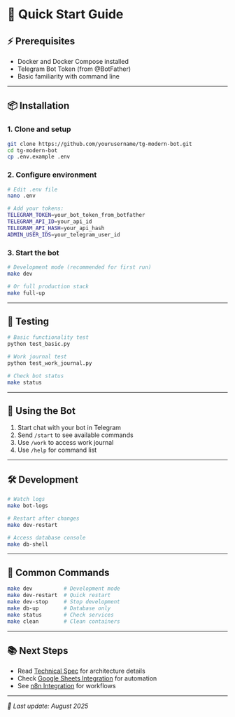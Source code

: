 # 🚀 Quick Start Guide

## ⚡ Prerequisites

- Docker and Docker Compose installed
- Telegram Bot Token (from @BotFather)
- Basic familiarity with command line

---

## 📦 Installation

### 1. Clone and setup
```bash
git clone https://github.com/yourusername/tg-modern-bot.git
cd tg-modern-bot
cp .env.example .env
```

### 2. Configure environment
```bash
# Edit .env file
nano .env

# Add your tokens:
TELEGRAM_TOKEN=your_bot_token_from_botfather
TELEGRAM_API_ID=your_api_id
TELEGRAM_API_HASH=your_api_hash
ADMIN_USER_IDS=your_telegram_user_id
```

### 3. Start the bot
```bash
# Development mode (recommended for first run)
make dev

# Or full production stack
make full-up
```

---

## 🧪 Testing

```bash
# Basic functionality test
python test_basic.py

# Work journal test  
python test_work_journal.py

# Check bot status
make status
```

---

## 📱 Using the Bot

1. Start chat with your bot in Telegram
2. Send `/start` to see available commands
3. Use `/work` to access work journal
4. Use `/help` for command list

---

## 🛠️ Development

```bash
# Watch logs
make bot-logs

# Restart after changes
make dev-restart

# Access database console
make db-shell
```

---

## 🔧 Common Commands

```bash
make dev          # Development mode
make dev-restart  # Quick restart
make dev-stop     # Stop development
make db-up        # Database only
make status       # Check services
make clean        # Clean containers
```

---

## 📚 Next Steps

- Read [Technical Spec](TECHNICAL_SPEC.md) for architecture details
- Check [Google Sheets Integration](GOOGLE_SHEETS_INTEGRATION_GUIDE.md) for automation
- See [n8n Integration](N8N_GOOGLE_SHEETS_INTEGRATION_GUIDE.md) for workflows

---

*📅 Last update: August 2025*
